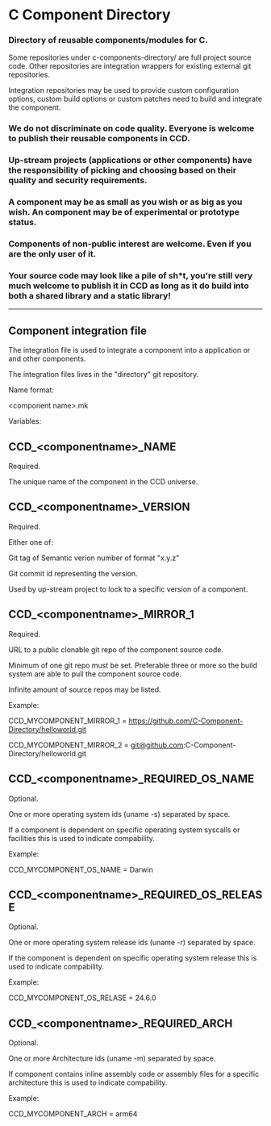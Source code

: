 # C Component Directory

### Directory of reusable components/modules for C.

Some repositories under c-components-directory/ are full project source code. Other repositories are integration wrappers for existing external git repositories.

Integration repositories may be used to provide custom configuration options, custom build options or custom patches need to build and integrate the component.

### We do not discriminate on code quality. Everyone is welcome to publish their reusable components in CCD.

### Up-stream projects (applications or other components) have the responsibility of picking and choosing based on their quality and security requirements.

### A component may be as small as you wish or as big as you wish. An component may be of experimental or prototype status.

### Components of non-public interest are welcome. Even if you are the only user of it.

### Your source code may look like a pile of sh*t, you're still very much welcome to publish it in CCD as long as it do build into both a shared library and a static library!

----------

## Component integration file

The integration file is used to integrate a component into a application or and other components.

The integration files lives in the "directory" git repository.

Name format:

\<component name\>.mk

Variables:

## CCD_\<componentname\>_NAME

Required.

The unique name of the component in the CCD universe.

## CCD_\<componentname\>_VERSION

Required.

Either one of:

Git tag of Semantic verion number of format "x.y.z"

Git commit id representing the version.

Used by up-stream project to lock to a specific version of a component.

## CCD_\<componentname\>_MIRROR_1

Required.

URL to a public clonable git repo of the component source code.

Minimum of one git repo must be set. Preferable three or more so the build system are able to pull the component source code.

Infinite amount of source repos may be listed.

Example:

CCD_MYCOMPONENT_MIRROR_1 = https://github.com/C-Component-Directory/helloworld.git

CCD_MYCOMPONENT_MIRROR_2 = git@github.com:C-Component-Directory/helloworld.git

## CCD_\<componentname\>_REQUIRED_OS_NAME

Optional.

One or more operating system ids (uname -s) separated by space.

If a component is dependent on specific operating system syscalls or facilities this is used to indicate compability.

Example:

CCD_MYCOMPONENT_OS_NAME = Darwin

## CCD_\<componentname\>_REQUIRED_OS_RELEASE

Optional.

One or more operating system release ids (uname -r) separated by space.

If the component is dependent on specific operating system release this is used to indicate compability.

Example:

CCD_MYCOMPONENT_OS_RELASE = 24.6.0

## CCD_\<componentname\>_REQUIRED_ARCH

Optional.

One or more Architecture ids (uname -m) separated by space.

If component contains inline assembly code or assembly files for a specific architecture this is used to indicate compability.

Example:

CCD_MYCOMPONENT_ARCH = arm64

